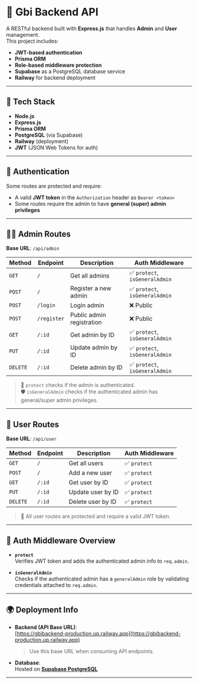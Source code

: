 # 🧠 Gbi Backend API

A RESTful backend built with **Express.js** that handles **Admin** and **User** management.  
This project includes:

- **JWT-based authentication**
- **Prisma ORM**
- **Role-based middleware protection**
- **Supabase** as a PostgreSQL database service
- **Railway** for backend deployment

---

## 🚀 Tech Stack

- **Node.js**
- **Express.js**
- **Prisma ORM**
- **PostgreSQL** (via Supabase)
- **Railway** (deployment)
- **JWT** (JSON Web Tokens for auth)

---

## 🔐 Authentication

Some routes are protected and require:

- A valid **JWT token** in the `Authorization` header as `Bearer <token>`
- Some routes require the admin to have **general (super) admin privileges**

---

## 🧑‍💼 Admin Routes

**Base URL**: `/api/admin`

| Method   | Endpoint    | Description               | Auth Middleware                |
| -------- | ----------- | ------------------------- | ------------------------------ |
| `GET`    | `/`         | Get all admins            | ✅ `protect`, `isGeneralAdmin` |
| `POST`   | `/`         | Register a new admin      | ✅ `protect`, `isGeneralAdmin` |
| `POST`   | `/login`    | Login admin               | ❌ Public                      |
| `POST`   | `/register` | Public admin registration | ❌ Public                      |
| `GET`    | `/:id`      | Get admin by ID           | ✅ `protect`, `isGeneralAdmin` |
| `PUT`    | `/:id`      | Update admin by ID        | ✅ `protect`, `isGeneralAdmin` |
| `DELETE` | `/:id`      | Delete admin by ID        | ✅ `protect`, `isGeneralAdmin` |

> 🔐 `protect` checks if the admin is authenticated.  
> 🛡️ `isGeneralAdmin` checks if the authenticated admin has general/super admin privileges.

---

## 👤 User Routes

**Base URL**: `/api/user`

| Method   | Endpoint | Description       | Auth Middleware |
| -------- | -------- | ----------------- | --------------- |
| `GET`    | `/`      | Get all users     | ✅ `protect`    |
| `POST`   | `/`      | Add a new user    | ✅ `protect`    |
| `GET`    | `/:id`   | Get user by ID    | ✅ `protect`    |
| `PUT`    | `/:id`   | Update user by ID | ✅ `protect`    |
| `DELETE` | `/:id`   | Delete user by ID | ✅ `protect`    |

> 🔐 All user routes are protected and require a valid JWT token.

---

## 🧱 Auth Middleware Overview

- **`protect`**  
  Verifies JWT token and adds the authenticated admin info to `req.admin`.

- **`isGeneralAdmin`**  
  Checks if the authenticated admin has a `generalAdmin` role by validating credentials attached to `req.admin`.

---

## 🌍 Deployment Info

- **Backend (API Base URL)**:  
  [https://gbibackend-production.up.railway.app](https://gbibackend-production.up.railway.app)

  > Use this base URL when consuming API endpoints.

- **Database**:  
  Hosted on **[Supabase PostgreSQL](https://supabase.com/)**

---
